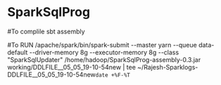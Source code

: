 # SparkSqlProg

#To complile
sbt assembly 

#To RUN
/apache/spark/bin/spark-submit  --master yarn  --queue data-default   --driver-memory 8g --executor-memory 8g  --class "SparkSqlUpdater" /home/hadoop/SparkSqlProg-assembly-0.3.jar working/DDLFILE__05_05_19-10-54new  | tee ~/Rajesh-Sparklogs-DDLFILE__05_05_19-10-54new`date +%F-%T`
